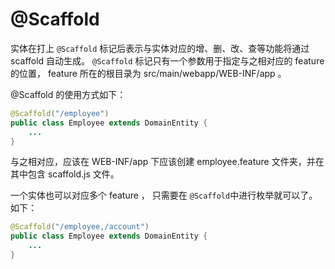# @Scaffold

实体在打上 ```@Scaffold``` 标记后表示与实体对应的增、删、改、查等功能将通过 scaffold 自动生成。 ```@Scaffold``` 标记只有一个参数用于指定与之相对应的 feature 的位置， feature 所在的根目录为 src/main/webapp/WEB-INF/app 。

@Scaffold 的使用方式如下：

```java
@Scaffold("/employee")
public class Employee extends DomainEntity {
	...
}
```

与之相对应，应该在 WEB-INF/app 下应该创建 employee.feature 文件夹，并在其中包含 scaffold.js 文件。

一个实体也可以对应多个 feature ， 只需要在 ```@Scaffold```中进行枚举就可以了。如下：

```java
@Scaffold("/employee,/account")
public class Employee extends DomainEntity {
	...
}
```